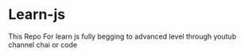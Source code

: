 # Learn-js
 This Repo For learn js fully begging to advanced level through youtub channel chai or code 

